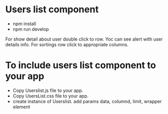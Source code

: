 # Users list component
- npm install
- npm run develop

For show detail about user double click to row. Yoc can see alert with user details info.
For sortings row click to appropriate columns.

# To include users list component to your app
- Copy Userslist.js file to your app.
- Copy UsersList.css file to your app.
- create instance of Userslist. add params data, columnd, limit, wrapper element